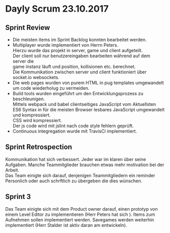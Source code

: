 # Dayly Scrum 23.10.2017

## Sprint Review
- Die meisten items im Sprint Backlog konnten bearbeitet werden.
- Multiplayer wurde implementiert von Herrn Peters.  
 Hierzu wurde das projekt in server, game und client aufgeteilt.  
 Der client soll nur benutzereingaben bearbeiten während auf dem server die  
 game instanz läuft und position, kollisionen etc. berechnet.  
 Die Kommunikation zwischen server und client funktioniert über socket.io websockets.
- Die web pages wurden von purem HTML in pug templates umgewandelt um code wiederholug zu vermeiden. 
- Build tools wurden eingeführt um den Entwicklungsprozess zu beschleunigen.  
 Mittels webpack und babel clientseitiges JavaScript vom Aktuellsten ES6 Syntax in für die meisten Browser lesbares JavaScript umgewandelt und kompressiert.  
 CSS wird kompressiert.  
 Der js code wird mit jslint nach code style fehlern geprüft.
- Continuous integregation wurde mit TravisCi implementiert.

## Sprint Retrospection
Kommunikation hat sich verbessert.
Jeder war im klaren über seine Aufgaben.
Manche Teammitglieder brauchen etwas mehr motivation bei der Arbeit.  
Das Team einigte sich darauf, denjenigen Teammitgliedern ein reminder Personlich oder auch schrftlich zu übergeben die dies wünschen.

## Sprint 3
Das Team einigte sich mit dem Product owner darauf, einen prototyp von einem Level Editor zu implementieren (Herr Peters hat sich ). 
Items zum Aufnehmen sollen implementiert werden.
Savegames werden weiterhin implementiert (Herr Stalder ist aktiv daran am entwickeln).